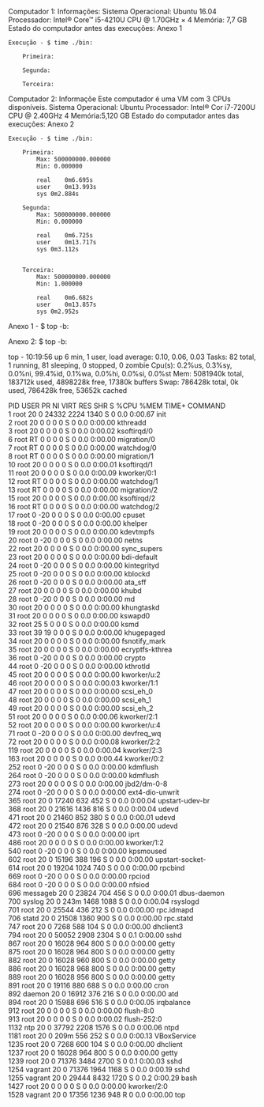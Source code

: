 Computador 1:
	Informações:
		Sistema Operacional: Ubuntu 16.04
		Processador: Intel® Core™ i5-4210U CPU @ 1.70GHz × 4 
		Memória: 7,7 GB
		Estado do computador antes das execuções: Anexo 1

	Execução - $ time ./bin:

		Primeira:

		Segunda:

		Terceira:


Computador 2:
	Informaçõe Este computador é uma VM com 3 CPUs disponíveis.
		Sistema Operacional: Ubuntu
		Processador: Intel® Cor i7-7200U CPU @ 2.40GHz 4 
		Memória:5,120 GB
		Estado do computador antes das execuções: Anexo 2

	Execução - $ time ./bin:

		Primeira:
			Max: 500000000.000000
			Min: 0.000000

			real	0m6.695s
			user	0m13.993s
			sys	0m2.884s

		Segunda:
			Max: 500000000.000000
			Min: 0.000000

			real	0m6.725s
			user	0m13.717s
			sys	0m3.112s


		Terceira:
			Max: 500000000.000000
			Min: 1.000000

			real	0m6.682s
			user	0m13.857s
			sys	0m2.952s

Anexo 1 - $ top -b:

Anexo 2: $ top -b:

top - 10:19:56 up 6 min,  1 user,  load average: 0.10, 0.06, 0.03
Tasks:  82 total,   1 running,  81 sleeping,   0 stopped,   0 zombie
Cpu(s):  0.2%us,  0.3%sy,  0.0%ni, 99.4%id,  0.1%wa,  0.0%hi,  0.0%si,  0.0%st
Mem:   5081940k total,   183712k used,  4898228k free,    17380k buffers
Swap:   786428k total,        0k used,   786428k free,    53652k cached

  PID USER      PR  NI  VIRT  RES  SHR S %CPU %MEM    TIME+  COMMAND                                    
    1 root      20   0 24332 2224 1340 S    0  0.0   0:00.67 init                                       
    2 root      20   0     0    0    0 S    0  0.0   0:00.00 kthreadd                                   
    3 root      20   0     0    0    0 S    0  0.0   0:00.02 ksoftirqd/0                                
    6 root      RT   0     0    0    0 S    0  0.0   0:00.00 migration/0                                
    7 root      RT   0     0    0    0 S    0  0.0   0:00.00 watchdog/0                                 
    8 root      RT   0     0    0    0 S    0  0.0   0:00.00 migration/1                                
   10 root      20   0     0    0    0 S    0  0.0   0:00.01 ksoftirqd/1                                
   11 root      20   0     0    0    0 S    0  0.0   0:00.09 kworker/0:1                                
   12 root      RT   0     0    0    0 S    0  0.0   0:00.00 watchdog/1                                 
   13 root      RT   0     0    0    0 S    0  0.0   0:00.00 migration/2                                
   15 root      20   0     0    0    0 S    0  0.0   0:00.00 ksoftirqd/2                                
   16 root      RT   0     0    0    0 S    0  0.0   0:00.00 watchdog/2                                 
   17 root       0 -20     0    0    0 S    0  0.0   0:00.00 cpuset                                     
   18 root       0 -20     0    0    0 S    0  0.0   0:00.00 khelper                                    
   19 root      20   0     0    0    0 S    0  0.0   0:00.00 kdevtmpfs                                  
   20 root       0 -20     0    0    0 S    0  0.0   0:00.00 netns                                      
   22 root      20   0     0    0    0 S    0  0.0   0:00.00 sync_supers                                
   23 root      20   0     0    0    0 S    0  0.0   0:00.00 bdi-default                                
   24 root       0 -20     0    0    0 S    0  0.0   0:00.00 kintegrityd                                
   25 root       0 -20     0    0    0 S    0  0.0   0:00.00 kblockd                                    
   26 root       0 -20     0    0    0 S    0  0.0   0:00.00 ata_sff                                    
   27 root      20   0     0    0    0 S    0  0.0   0:00.00 khubd                                      
   28 root       0 -20     0    0    0 S    0  0.0   0:00.00 md                                         
   30 root      20   0     0    0    0 S    0  0.0   0:00.00 khungtaskd                                 
   31 root      20   0     0    0    0 S    0  0.0   0:00.00 kswapd0                                    
   32 root      25   5     0    0    0 S    0  0.0   0:00.00 ksmd                                       
   33 root      39  19     0    0    0 S    0  0.0   0:00.00 khugepaged                                 
   34 root      20   0     0    0    0 S    0  0.0   0:00.00 fsnotify_mark                              
   35 root      20   0     0    0    0 S    0  0.0   0:00.00 ecryptfs-kthrea                            
   36 root       0 -20     0    0    0 S    0  0.0   0:00.00 crypto                                     
   44 root       0 -20     0    0    0 S    0  0.0   0:00.00 kthrotld                                   
   45 root      20   0     0    0    0 S    0  0.0   0:00.00 kworker/u:2                                
   46 root      20   0     0    0    0 S    0  0.0   0:00.03 kworker/1:1                                
   47 root      20   0     0    0    0 S    0  0.0   0:00.00 scsi_eh_0                                  
   48 root      20   0     0    0    0 S    0  0.0   0:00.00 scsi_eh_1                                  
   49 root      20   0     0    0    0 S    0  0.0   0:00.00 scsi_eh_2                                  
   51 root      20   0     0    0    0 S    0  0.0   0:00.06 kworker/2:1                                
   52 root      20   0     0    0    0 S    0  0.0   0:00.00 kworker/u:4                                
   71 root       0 -20     0    0    0 S    0  0.0   0:00.00 devfreq_wq                                 
   72 root      20   0     0    0    0 S    0  0.0   0:00.08 kworker/2:2                                
  119 root      20   0     0    0    0 S    0  0.0   0:00.04 kworker/2:3                                
  163 root      20   0     0    0    0 S    0  0.0   0:00.44 kworker/0:2                                
  252 root       0 -20     0    0    0 S    0  0.0   0:00.00 kdmflush                                   
  264 root       0 -20     0    0    0 S    0  0.0   0:00.00 kdmflush                                   
  273 root      20   0     0    0    0 S    0  0.0   0:00.00 jbd2/dm-0-8                                
  274 root       0 -20     0    0    0 S    0  0.0   0:00.00 ext4-dio-unwrit                            
  365 root      20   0 17240  632  452 S    0  0.0   0:00.04 upstart-udev-br                            
  368 root      20   0 21616 1436  816 S    0  0.0   0:00.04 udevd                                      
  471 root      20   0 21460  852  380 S    0  0.0   0:00.01 udevd                                      
  472 root      20   0 21540  876  328 S    0  0.0   0:00.00 udevd                                      
  473 root       0 -20     0    0    0 S    0  0.0   0:00.00 iprt                                       
  486 root      20   0     0    0    0 S    0  0.0   0:00.00 kworker/1:2                                
  540 root       0 -20     0    0    0 S    0  0.0   0:00.00 kpsmoused                                  
  602 root      20   0 15196  388  196 S    0  0.0   0:00.00 upstart-socket-                            
  614 root      20   0 19204 1024  740 S    0  0.0   0:00.00 rpcbind                                    
  669 root       0 -20     0    0    0 S    0  0.0   0:00.00 rpciod                                     
  684 root       0 -20     0    0    0 S    0  0.0   0:00.00 nfsiod                                     
  696 messageb  20   0 23824  704  456 S    0  0.0   0:00.01 dbus-daemon                                
  700 syslog    20   0  243m 1468 1088 S    0  0.0   0:00.04 rsyslogd                                   
  701 root      20   0 25544  436  212 S    0  0.0   0:00.00 rpc.idmapd                                 
  706 statd     20   0 21508 1360  900 S    0  0.0   0:00.00 rpc.statd                                  
  747 root      20   0  7268  588  104 S    0  0.0   0:00.00 dhclient3                                  
  794 root      20   0 50052 2908 2304 S    0  0.1   0:00.00 sshd                                       
  867 root      20   0 16028  964  800 S    0  0.0   0:00.00 getty                                      
  875 root      20   0 16028  964  800 S    0  0.0   0:00.00 getty                                      
  882 root      20   0 16028  960  800 S    0  0.0   0:00.00 getty                                      
  886 root      20   0 16028  968  800 S    0  0.0   0:00.00 getty                                      
  889 root      20   0 16028  956  800 S    0  0.0   0:00.00 getty                                      
  891 root      20   0 19116  880  688 S    0  0.0   0:00.00 cron                                       
  892 daemon    20   0 16912  376  216 S    0  0.0   0:00.00 atd                                        
  894 root      20   0 15988  696  516 S    0  0.0   0:00.05 irqbalance                                 
  912 root      20   0     0    0    0 S    0  0.0   0:00.00 flush-8:0                                  
  913 root      20   0     0    0    0 S    0  0.0   0:00.02 flush-252:0                                
 1132 ntp       20   0 37792 2208 1576 S    0  0.0   0:00.06 ntpd                                       
 1181 root      20   0  209m  556  252 S    0  0.0   0:00.13 VBoxService                                
 1235 root      20   0  7268  600  104 S    0  0.0   0:00.00 dhclient                                   
 1237 root      20   0 16028  964  800 S    0  0.0   0:00.00 getty                                      
 1239 root      20   0 71376 3484 2700 S    0  0.1   0:00.03 sshd                                       
 1254 vagrant   20   0 71376 1964 1168 S    0  0.0   0:00.19 sshd                                       
 1255 vagrant   20   0 29444 8432 1720 S    0  0.2   0:00.29 bash                                       
 1427 root      20   0     0    0    0 S    0  0.0   0:00.00 kworker/2:0                                
 1528 vagrant   20   0 17356 1236  948 R    0  0.0   0:00.00 top                                        


